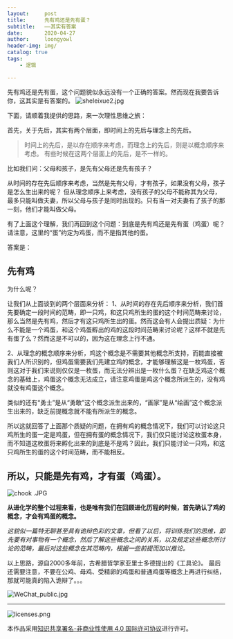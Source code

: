 ```yaml
---
layout:     post
title:      先有鸡还是先有蛋？
subtitle:   ——其实有答案
date:       2020-04-27
author:     loongyowl
header-img: img/
catalog: true
tags:
    - 逻辑

---
```


先有鸡还是先有蛋，这个问题貌似永远没有一个正确的答案。然而现在我要告诉你，这其实是有答案的。
![sheleixue2.jpg](https://wg.isdot.net/api/un/img?key=user-upload/12123870/5fb12d03214d53c0.jpg)

下面，请顺着我提供的思路，来一次理性思维之旅：

首先，关于先后，其实有两个层面，即时间上的先后与理念上的先后。

>时间上的先后，是以存在顺序来考虑，而理念上的先后，则是以概念顺序来考虑。
>有些时候在这两个层面上的先后，是不一样的。

比如我们问：父母和孩子，是先有父母还是先有孩子？

从时间的存在先后顺序来考虑，当然是先有父母，才有孩子，如果没有父母，孩子是怎么生出来的呢？
但从理念顺序上来考虑，没有孩子的父母不能称其为父母，最多只能叫做夫妻，所以父母与孩子是同时出现的。只有当一对夫妻有了孩子的那一刻，他们才能叫做父母。

有了上面这个理解，我们再回到这个问题：到底是先有鸡还是先有蛋（鸡蛋）呢？
请注意，这里的“蛋”约定为鸡蛋，而不是指其他的蛋。

答案是：

## 先有鸡

为什么呢？

让我们从上面谈到的两个层面来分析：
1、从时间的存在先后顺序来分析，我们首先要确定一段时间的范畴，即一只鸡，和这只鸡所生的蛋的这个时间范畴来讨论，那么当然是先有鸡，然后才有这只鸡所生出的蛋。然而这会有人会提出质疑：为什么不能是一个鸡蛋，和这个鸡蛋孵出的鸡的这段时间范畴来讨论呢？这样不就是先有蛋了么？然而这是不可以的，因为这在理念上行不通。

2、从理念的概念顺序来分析，鸡这个概念是不需要其他概念所支持，而能直接被我们人所识别的，但鸡蛋需要我们先建立鸡的概念，才能够理解这是一枚鸡蛋，否则这对于我们来说则仅仅是一枚蛋，而无法分辨出是一枚什么蛋？在缺乏鸡这个概念的基础上，鸡蛋这个概念无法成立，请注意鸡蛋是鸡这个概念所派生的，没有鸡就没有鸡蛋这个概念。

类似的还有“勇士”是从“勇敢”这个概念派生出来的，“画家”是从“绘画”这个概念派生出来的，缺乏前提概念就不能有所派生的概念。

所以这就回答了上面那个质疑的问题，在拥有鸡的概念情况下，我们可以讨论这只鸡所生的蛋一定是鸡蛋，但在拥有蛋的概念情况下，我们仅只能讨论这枚蛋本身，而不知道这枚蛋将来孵化出来的到底是不是鸡？因此，我们只能讨论一只鸡，和这只鸡所生的蛋的这个时间范畴，而不能相反。

## 所以，只能是先有鸡，才有蛋（鸡蛋）。
![chook .JPG](https://wg.isdot.net/api/un/img?key=user-upload/12123870/85da355c5491b76e.JPG)

**从进化学的整个过程来看，也是唯有我们在回顾进化历程的时候，首先确认了鸡的概念，才会有鸡蛋的概念。**

*这貌似一篇特无聊甚至具有诡辩色彩的文章，但看了以后，将训练我们的思维，即先要有对事物有一个概念，然后了解这些概念之间的关系，以及规定这些概念所讨论的范畴，最后对这些概念在其范畴内，根据一些前提而加以推论。*

以上思路，源自2000多年前，古希腊哲学家亚里士多德提出的《工具论》。
最后还需要注意，不要在公鸡、母鸡、受精卵的鸡蛋和普通鸡蛋等概念上再进行纠结，那就可能真的陷入诡辩了。。。

![WeChat_public.jpg](https://wg.isdot.net/api/un/img?key=user-upload/12123870/e6b6a3e9dff7c551.jpg)

----

![licenses.png](https://wg.isdot.net/api/un/img?key=user-upload/12123870/d07ca65285ba7ca1.png)

本作品采用<a rel="license" href="http://creativecommons.org/licenses/by-nc/4.0/">知识共享署名-非商业性使用 4.0 国际许可协议</a>进行许可。